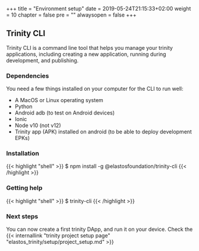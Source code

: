 +++
title = "Environment setup"
date = 2019-05-24T21:15:33+02:00
weight = 10
chapter = false
pre = ""
alwaysopen = false
+++ 

## Trinity CLI

Trinity CLI is a command line tool that helps you manage your trinity applications, including creating a new application, running during development, and publishing.

### Dependencies

You need a few things installed on your computer for the CLI to run well:

- A MacOS or Linux operating system
- Python
- Android adb (to test on Android devices)
- Ionic
- Node v10 (not v12)
- Trinity app (APK) installed on android (to be able to deploy development EPKs)

### Installation

{{< highlight "shell" >}}
$ npm install -g @elastosfoundation/trinity-cli
{{< /highlight >}}

### Getting help

{{< highlight "shell" >}}
$ trinity-cli
{{< /highlight >}}

### Next steps

You can now create a first trinity DApp, and run it on your device. Check the {{< internallink "trinity project setup page" "elastos_trinity/setup/project_setup.md" >}}